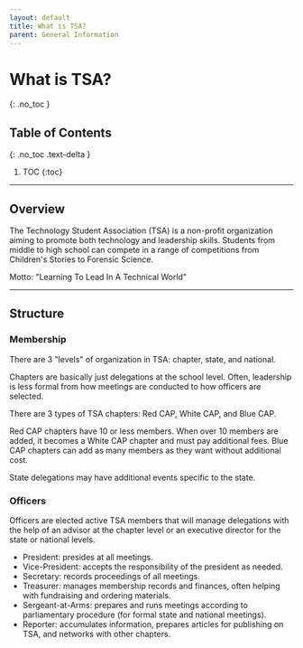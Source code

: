 ```yaml
---
layout: default
title: What is TSA?
parent: General Information
---
```


# What is TSA?
{: .no_toc }

## Table of Contents
{: .no_toc .text-delta }

1. TOC
{:toc}

---

## Overview

The Technology Student Association (TSA) is a non-profit organization aiming to promote both technology and leadership skills. Students from middle to high school can compete in a range of competitions from Children's Stories to Forensic Science.

Motto: "Learning To Lead In A Technical World"

---
[comment]: # (I would add information on TSA history but the website itself pretty much says anything. Unrelated - the Wikipedia on TSA with alumni information seems highly unreliable. All the sources are just from other TSA chapters or members.)
## Structure

### Membership

There are 3 "levels" of organization in TSA: chapter, state, and national.

Chapters are basically just delegations at the school level. Often, leadership is less formal from how meetings are conducted to how officers are selected.

There are 3 types of TSA chapters: Red CAP, White CAP, and Blue CAP.

Red CAP chapters have 10 or less members. When over 10 members are added, it becomes a White CAP chapter and must pay additional fees. Blue CAP chapters can add as many members as they want without additional cost.

State delegations may have additional events specific to the state.

### Officers

Officers are elected active TSA members that will manage delegations with the help of an advisor at the chapter level or an executive director for the state or national levels.

- President: presides at all meetings.
- Vice-President: accepts the responsibility of the president as needed.
- Secretary: records proceedings of all meetings.
- Treasurer: manages membership records and finances, often helping with fundraising and ordering materials.
- Sergeant-at-Arms: prepares and runs meetings according to parliamentary procedure (for formal state and national meetings).
- Reporter: accumulates information, prepares articles for publishing on TSA, and networks with other chapters.
